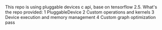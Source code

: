 This repo is using pluggable devices c api, base on tensorflow 2.5.
What's the repo provided:
    1 PluggableDevice
    2 Custom operations and kernels
    3 Device execution and memory management
    4 Custom graph optimization pass
